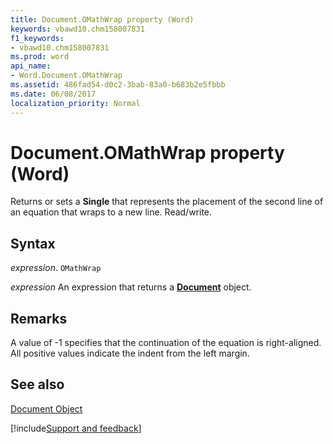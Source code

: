 ```yaml
---
title: Document.OMathWrap property (Word)
keywords: vbawd10.chm158007831
f1_keywords:
- vbawd10.chm158007831
ms.prod: word
api_name:
- Word.Document.OMathWrap
ms.assetid: 486fad54-d0c2-3bab-83a0-b683b2e5fbbb
ms.date: 06/08/2017
localization_priority: Normal
---
```



# Document.OMathWrap property (Word)

Returns or sets a  **Single** that represents the placement of the second line of an equation that wraps to a new line. Read/write.


## Syntax

_expression_. `OMathWrap`

 _expression_ An expression that returns a **[Document](Word.Document.md)** object.


## Remarks

A value of -1 specifies that the continuation of the equation is right-aligned. All positive values indicate the indent from the left margin.


## See also


[Document Object](Word.Document.md)

[!include[Support and feedback](~/includes/feedback-boilerplate.md)]